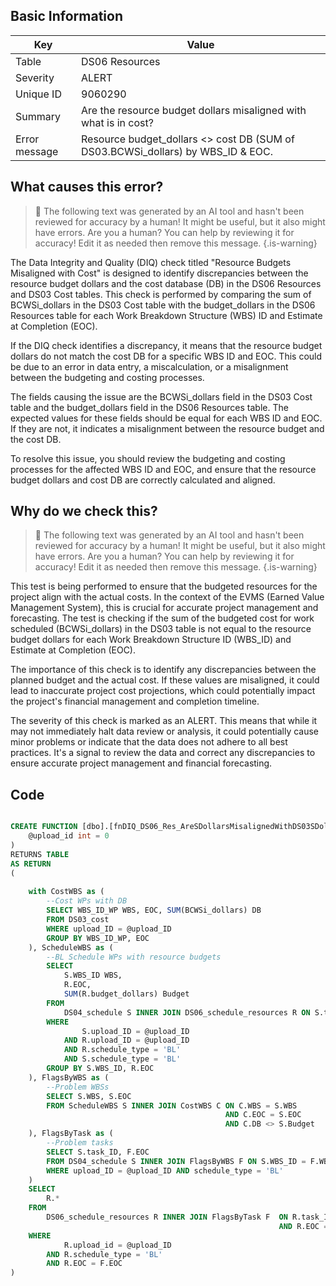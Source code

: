 ## Basic Information
| Key         | Value          |
|-------------|----------------|
| Table       | DS06 Resources |
| Severity    | ALERT |
| Unique ID   | 9060290   |
| Summary     | Are the resource budget dollars misaligned with what is in cost? |
| Error message | Resource budget_dollars <> cost DB (SUM of DS03.BCWSi_dollars) by WBS_ID & EOC. |

## What causes this error?

> :robot: The following text was generated by an AI tool and hasn't been reviewed for accuracy by a human! It might be useful, but it also might have errors. Are you a human? You can help by reviewing it for accuracy! Edit it as needed then remove this message.
{.is-warning}

The Data Integrity and Quality (DIQ) check titled "Resource Budgets Misaligned with Cost" is designed to identify discrepancies between the resource budget dollars and the cost database (DB) in the DS06 Resources and DS03 Cost tables. This check is performed by comparing the sum of BCWSi_dollars in the DS03 Cost table with the budget_dollars in the DS06 Resources table for each Work Breakdown Structure (WBS) ID and Estimate at Completion (EOC).

If the DIQ check identifies a discrepancy, it means that the resource budget dollars do not match the cost DB for a specific WBS ID and EOC. This could be due to an error in data entry, a miscalculation, or a misalignment between the budgeting and costing processes.

The fields causing the issue are the BCWSi_dollars field in the DS03 Cost table and the budget_dollars field in the DS06 Resources table. The expected values for these fields should be equal for each WBS ID and EOC. If they are not, it indicates a misalignment between the resource budget and the cost DB. 

To resolve this issue, you should review the budgeting and costing processes for the affected WBS ID and EOC, and ensure that the resource budget dollars and cost DB are correctly calculated and aligned.
## Why do we check this?

> :robot: The following text was generated by an AI tool and hasn't been reviewed for accuracy by a human! It might be useful, but it also might have errors. Are you a human? You can help by reviewing it for accuracy! Edit it as needed then remove this message.
{.is-warning}

This test is being performed to ensure that the budgeted resources for the project align with the actual costs. In the context of the EVMS (Earned Value Management System), this is crucial for accurate project management and forecasting. The test is checking if the sum of the budgeted cost for work scheduled (BCWSi_dollars) in the DS03 table is not equal to the resource budget dollars for each Work Breakdown Structure ID (WBS_ID) and Estimate at Completion (EOC). 

The importance of this check is to identify any discrepancies between the planned budget and the actual cost. If these values are misaligned, it could lead to inaccurate project cost projections, which could potentially impact the project's financial management and completion timeline. 

The severity of this check is marked as an ALERT. This means that while it may not immediately halt data review or analysis, it could potentially cause minor problems or indicate that the data does not adhere to all best practices. It's a signal to review the data and correct any discrepancies to ensure accurate project management and financial forecasting.
## Code

```sql

CREATE FUNCTION [dbo].[fnDIQ_DS06_Res_AreSDollarsMisalignedWithDS03SDollars] (
	@upload_id int = 0
)
RETURNS TABLE
AS RETURN
(
	
	with CostWBS as (
		--Cost WPs with DB
		SELECT WBS_ID_WP WBS, EOC, SUM(BCWSi_dollars) DB
		FROM DS03_cost
		WHERE upload_ID = @upload_ID
		GROUP BY WBS_ID_WP, EOC
	), ScheduleWBS as (
		--BL Schedule WPs with resource budgets
		SELECT
			S.WBS_ID WBS,
			R.EOC,
			SUM(R.budget_dollars) Budget
		FROM 
			DS04_schedule S INNER JOIN DS06_schedule_resources R ON S.task_ID = R.task_ID
		WHERE
				S.upload_ID = @upload_ID 
			AND R.upload_ID = @upload_ID
			AND R.schedule_type = 'BL'
			AND S.schedule_type = 'BL'
		GROUP BY S.WBS_ID, R.EOC
	), FlagsByWBS as (
		--Problem WBSs
		SELECT S.WBS, S.EOC
		FROM ScheduleWBS S INNER JOIN CostWBS C ON C.WBS = S.WBS 
												AND C.EOC = S.EOC 
												AND C.DB <> S.Budget
	), FlagsByTask as (
		--Problem tasks
		SELECT S.task_ID, F.EOC
		FROM DS04_schedule S INNER JOIN FlagsByWBS F ON S.WBS_ID = F.WBS
		WHERE upload_ID = @upload_ID AND schedule_type = 'BL'
	)
	SELECT
		R.*
	FROM
		DS06_schedule_resources R INNER JOIN FlagsByTask F 	ON R.task_ID = F.task_ID
															AND R.EOC = F.EOC
	WHERE
			R.upload_id = @upload_ID
		AND R.schedule_type = 'BL'
		AND R.EOC = F.EOC
)
```
